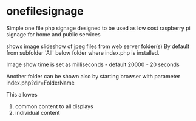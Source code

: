 # onefilesignage
Simple one file php signage
designed to be used as low cost raspberry pi signage for home and public services

shows image slideshow of jpeg files from web server folder(s)
By default from subfolder 'All' below folder where index.php is installed.



Image show time is set as milliseconds - default 20000 - 20 seconds

Another folder can be shown also by starting browser with parameter index.php?dir=FolderName

This allowes
1) common content to all displays
2) individual content
